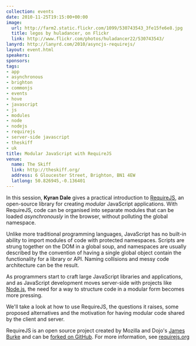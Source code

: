 ```yaml
---
collection: events
date: 2010-11-25T19:15:00+00:00
image: 
  url: http://farm2.static.flickr.com/1099/530743543_3fe15fe6e8.jpg
  title: legos by huladancer, on Flickr
  link: http://www.flickr.com/photos/huladancer22/530743543/
lanyrd: http://lanyrd.com/2010/asyncjs-requirejs/
layout: event.html
speakers: 
sponsors: 
tags: 
- app
- asynchronous
- brighton
- commonjs
- events
- hove
- javascript
- js
- modules
- node
- nodejs
- requirejs
- server-side javascript
- theskiff
- uk
title: Modular JavaScript with RequireJS
venue: 
  name: The Skiff
  link: http://theskiff.org/
  address: 6 Gloucester Street, Brighton, BN1 4EW
  latlong: 50.826945,-0.136401
---
```

<p>In this session, <strong>Kyran Dale</strong> gives a practical introduction to <a href="http://requirejs.org">RequireJS</a>, an open-source library for creating <em>modular</em> JavaScript applications. With RequireJS, code can be organised into separate modules that can be loaded <em>asynchronously</em> in the browser, without polluting the global namespace.</p>

<p>Unlike more traditional programming languages, JavaScript has no built-in ability to import modules of code with protected namespaces. Scripts are strung together on the DOM in a global soup, and namespaces are usually described by the convention of having a single global object contain the functionality for a library or API. Naming collisions and messy code architecture can be the result.</p>

<p>As programmers start to craft large JavaScript libraries and applications, and as JavaScript development moves server-side with projects like <a href="http://asyncjs.com/nodejs/">Node.js</a>, the need for a way to structure code in a modular form becomes more pressing.</p>

<p>We'll take a look at how to use RequireJS, the questions it raises, some proposed alternatives and the motivation for having modular code shared by the client and server.</p>

<p>RequireJS is an open source project created by Mozilla and Dojo's <a href="http://tagneto.blogspot.com">James Burke</a> and can be <a href="http://github.com/jrburke/requirejs">forked on GitHub</a>. For more information, see <a href="http://requirejs.org">requirejs.org</a></p>
